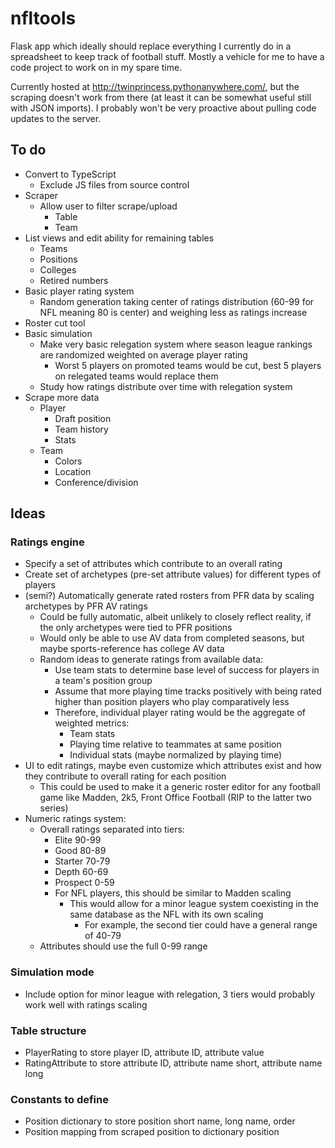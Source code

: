 # nfltools
Flask app which ideally should replace everything I currently do in a spreadsheet to keep track of football stuff. Mostly a vehicle for me to have a code project to work on in my spare time.

Currently hosted at http://twinprincess.pythonanywhere.com/, but the scraping doesn't work from there (at least it can be somewhat useful still with JSON imports). I probably won't be very proactive about pulling code updates to the server.

## To do
- Convert to TypeScript
  - Exclude JS files from source control
- Scraper
  - Allow user to filter scrape/upload
    - Table
    - Team
- List views and edit ability for remaining tables
  - Teams
  - Positions
  - Colleges
  - Retired numbers
- Basic player rating system
  - Random generation taking center of ratings distribution (60-99 for NFL meaning 80 is center) and weighing less as ratings increase
- Roster cut tool
- Basic simulation
  - Make very basic relegation system where season league rankings are randomized weighted on average player rating
    - Worst 5 players on promoted teams would be cut, best 5 players on relegated teams would replace them
  - Study how ratings distribute over time with relegation system
- Scrape more data
  - Player 
    - Draft position
    - Team history
    - Stats
  - Team
    - Colors
    - Location
    - Conference/division
## Ideas
### Ratings engine
- Specify a set of attributes which contribute to an overall rating
- Create set of archetypes (pre-set attribute values) for different types of players
- (semi?) Automatically generate rated rosters from PFR data by scaling archetypes by PFR AV ratings
  - Could be fully automatic, albeit unlikely to closely reflect reality, if the only archetypes were tied to PFR positions
  - Would only be able to use AV data from completed seasons, but maybe sports-reference has college AV data
  - Random ideas to generate ratings from available data:
    - Use team stats to determine base level of success for players in a team's position group
    - Assume that more playing time tracks positively with being rated higher than position players who play comparatively less
    - Therefore, individual player rating would be the aggregate of weighted metrics:
      - Team stats
      - Playing time relative to teammates at same position
      - Individual stats (maybe normalized by playing time)
- UI to edit ratings, maybe even customize which attributes exist and how they contribute to overall rating for each position
  - This could be used to make it a generic roster editor for any football game like Madden, 2k5, Front Office Football (RIP to the latter two series)
- Numeric ratings system:
  - Overall ratings separated into tiers:
    - Elite 90-99
    - Good 80-89
    - Starter 70-79
    - Depth 60-69
    - Prospect 0-59
    - For NFL players, this should be similar to Madden scaling
      - This would allow for a minor league system coexisting in the same database as the NFL with its own scaling
        - For example, the second tier could have a general range of 40-79
  - Attributes should use the full 0-99 range

### Simulation mode
- Include option for minor league with relegation, 3 tiers would probably work well with ratings scaling

### Table structure
- PlayerRating to store player ID, attribute ID, attribute value
- RatingAttribute to store attribute ID, attribute name short, attribute name long

### Constants to define
- Position dictionary to store position short name, long name, order
- Position mapping from scraped position to dictionary position